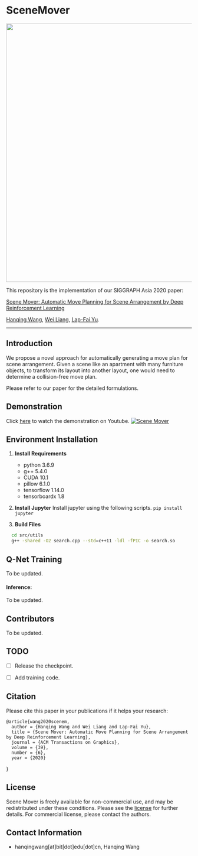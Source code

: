 # SceneMover

<div align="center">
    <img src="assets/teaser.png", width="700">
</div>

This repository is the implementation of our SIGGRAPH Asia 2020 paper:

[Scene Mover: Automatic Move Planning for Scene Arrangement by Deep Reinforcement Learning](assets/mover.pdf)

[Hanqing Wang](https://https://hanqingwangai.github.io/), [Wei Liang](http://iitlab.bit.edu.cn/mcislab/~liangwei/), [Lap-Fai Yu](https://craigyuyu.github.io/home/).


-----------

## Introduction
  We propose a novel approach for automatically generating a move plan for scene arrangement. Given a scene like an apartment with many furniture objects, to transform its layout into another layout, one would need to determine a collision-free move plan.

Please refer to our paper for the detailed formulations.


## Demonstration


<!-- <div align="center">
    <img src="imgs/case.gif", width="700">
</div> -->
Click [here](https://www.youtube.com/embed/zSM-s7zh-vk) to watch the demonstration on Youtube.
[![Scene Mover](assets/case.gif)](https://www.youtube.com/embed/zSM-s7zh-vk "Scene Mover")

<!-- <iframe width="560" height="315" src="https://www.youtube.com/embed/zSM-s7zh-vk" frameborder="0" allow="accelerometer; autoplay; encrypted-media; gyroscope; picture-in-picture" allowfullscreen></iframe> -->

## Environment Installation
1. **Install Requirements**
   - python 3.6.9
   - g++ 5.4.0
   - CUDA 10.1
   - pillow 6.1.0
   - tensorflow 1.14.0
   - tensorboardx 1.8
  
2. **Install Jupyter** 
  Install jupyter using the following scripts. `pip install jupyter`

3. **Build Files**
```bash
  cd src/utils
  g++ -shared -O2 search.cpp --std=c++11 -ldl -fPIC -o search.so
```

## Q-Net Training
To be updated.


#### Inference:
To be updated.
<!-- 1. Download the checkpoint of the agent to directory `snap/agent/state_dict/best_val_unseen`, the checkpoint of the speaker to directory `snap/speaker/state_dict/best_val_unseen_bleu`.
2. Start a Jupyter service and run the jupyter notebook [evaluation.ipynb](evaluation.ipynb). -->


## Contributors
To be updated.

## TODO
- [ ] Release the checkpoint.
- [ ] Add training code.


## Citation
Please cite this paper in your publications if it helps your research:

    @article{wang2020scenem,
      author = {Hanqing Wang and Wei Liang and Lap-Fai Yu},
      title = {Scene Mover: Automatic Move Planning for Scene Arrangement by Deep Reinforcement Learning}, 
      journal = {ACM Transactions on Graphics},
      volume = {39},
      number = {6},
      year = {2020}
  }



## License
Scene Mover is freely available for non-commercial use, and may be redistributed under these conditions. Please see the [license](LICENSE) for further details. For commercial license, please contact the authors.

## Contact Information
- hanqingwang[at]bit[dot]edu[dot]cn, Hanqing Wang

